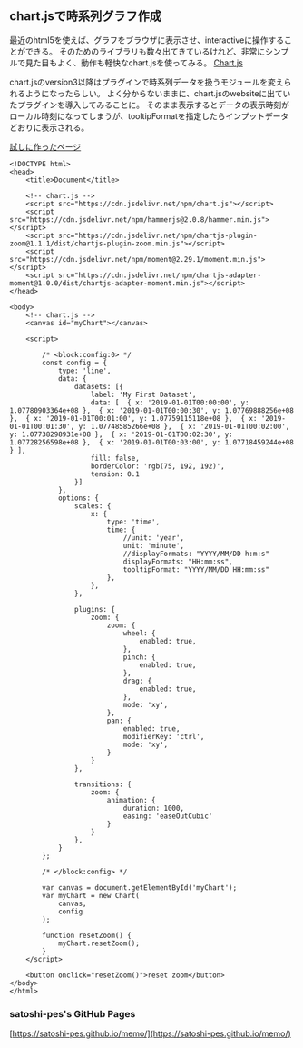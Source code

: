 ## chart.jsで時系列グラフ作成

最近のhtml5を使えば、グラフをブラウザに表示させ、interactiveに操作することができる。
そのためのライブラリも数々出てきているけれど、非常にシンプルで見た目もよく、動作も軽快なchart.jsを使ってみる。
[Chart.js](https://www.chartjs.org)

chart.jsのversion3以降はプラグインで時系列データを扱うモジュールを変えられるようになったらしい。
よく分からないままに、chart.jsのwebsiteに出ていたプラグインを導入してみることに。
そのまま表示するとデータの表示時刻がローカル時刻になってしまうが、tooltipFormatを指定したらインプットデータどおりに表示される。


[試しに作ったページ](https://satoshi-pes.github.io/memo/chartjs_example.html)

	<!DOCTYPE html>
    <head>
        <title>Document</title>

        <!-- chart.js -->
        <script src="https://cdn.jsdelivr.net/npm/chart.js"></script>
        <script src="https://cdn.jsdelivr.net/npm/hammerjs@2.0.8/hammer.min.js"></script>
        <script src="https://cdn.jsdelivr.net/npm/chartjs-plugin-zoom@1.1.1/dist/chartjs-plugin-zoom.min.js"></script>
        <script src="https://cdn.jsdelivr.net/npm/moment@2.29.1/moment.min.js"></script>
        <script src="https://cdn.jsdelivr.net/npm/chartjs-adapter-moment@1.0.0/dist/chartjs-adapter-moment.min.js"></script>
    </head>

    <body>
        <!-- chart.js -->
        <canvas id="myChart"></canvas>

        <script>

            /* <block:config:0> */
            const config = {
                type: 'line',
                data: {
                    datasets: [{
                        label: 'My First Dataset',
                        data: [  { x: '2019-01-01T00:00:00', y: 1.07780903364e+08 },  { x: '2019-01-01T00:00:30', y: 1.07769888256e+08 },  { x: '2019-01-01T00:01:00', y: 1.07759115118e+08 },  { x: '2019-01-01T00:01:30', y: 1.07748585266e+08 },  { x: '2019-01-01T00:02:00', y: 1.07738298931e+08 },  { x: '2019-01-01T00:02:30', y: 1.07728256598e+08 },  { x: '2019-01-01T00:03:00', y: 1.07718459244e+08 } ],
                        fill: false,
                        borderColor: 'rgb(75, 192, 192)',
                        tension: 0.1
                    }]
                },
                options: {
                    scales: {
                        x: {
                            type: 'time',
                            time: {
                                //unit: 'year',
                                unit: 'minute',
                                //displayFormats: "YYYY/MM/DD h:m:s"
                                displayFormats: "HH:mm:ss",
                                tooltipFormat: "YYYY/MM/DD HH:mm:ss"
                            },
                        },
                    },

                    plugins: {
                        zoom: {
                            zoom: {
                                wheel: {
                                    enabled: true,
                                },
                                pinch: {
                                    enabled: true,
                                },
                                drag: {
                                    enabled: true,
                                },
                                mode: 'xy',
                            },
                            pan: {
                                enabled: true,
                                modifierKey: 'ctrl',
                                mode: 'xy',
                            }
                        }
                    },

                    transitions: {
                        zoom: {
                            animation: {
                                duration: 1000,
                                easing: 'easeOutCubic'
                            }
                        }
                    },
                }
            };

            /* </block:config> */

            var canvas = document.getElementById('myChart');
            var myChart = new Chart(
                canvas,
                config
            );

            function resetZoom() {
                myChart.resetZoom();
            }
        </script>

        <button onclick="resetZoom()">reset zoom</button>
    </body>
    </html>

### satoshi-pes's GitHub Pages
[https://satoshi-pes.github.io/memo/](https://satoshi-pes.github.io/memo/)
